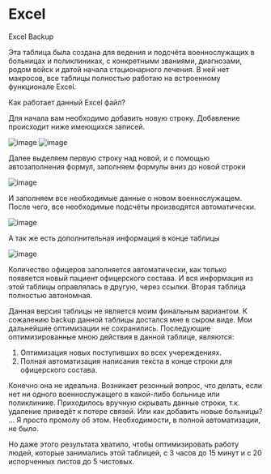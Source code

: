 # Excel
Excel Backup

Эта таблица была создана для ведения и подсчёта военнослужащих в больницах и поликлиниках, с конкретными званиями, диагнозами, родом войск и датой начала стационарного лечения. В ней нет макросов, все таблицы полностью работаю на встроенному функционале Excel.

Как работает данный Excel файл?

Для начала вам необходимо добавить новую строку. Добавление происходит ниже имеющихся записей. 

![image](https://user-images.githubusercontent.com/115461016/194864490-5e02d965-0dd3-49e9-b4e4-2dd0f205b985.png)
![image](https://user-images.githubusercontent.com/115461016/194861500-4ce787dc-4b98-4985-85ac-7007b6fdd739.png)

Далее выделяем первую строку над новой, и с помощью автозаполнения формул, заполняем формулы вниз до новой строки 

![image](https://user-images.githubusercontent.com/115461016/194864623-009dc489-2112-46b8-843d-6c86fd9bc262.png)

И заполняем все необходимые данные о новом военнослужащем. После чего, все необходимые подсчёты производятся автоматически.

![image](https://user-images.githubusercontent.com/115461016/194865107-5f3d271d-b2aa-4234-949d-dbba1b546060.png)

А так же есть дополнительная информация в конце таблицы

![image](https://user-images.githubusercontent.com/115461016/194865283-3d67a0a0-cca1-4e32-81ba-e3fa67e23ede.png)

Количество офицеров заполняется автоматически, как только появяется новый пациент офицерского состава.
И вся информация из этой таблицы оправлялась в другую, через ссылки. Вторая таблица полностью автономная.

Данная версия таблицы не является моим финальным вариантом. К сожалению backup данной таблицы достался мне в сыром виде. Мои дальнейшие оптимизации не сохранились.
Последующие оптимизированные мною действия в данной таблице, являются:
1. Оптимизация новых поступивших во всех учереждениях.
2. Полная автоматизация написания текста в конце строки для офицерского состава.

Конечно она не идеальна. Возникает резонный вопрос, что делать, если нет ни одного военнослужащего в какой-либо больнице или поликлинике. Приходилось вручную скрывать данные строки, т.к. удаление приведёт к потере связей. Или как добавить новые больницы? ... Я просто промолу об этом. Необходимости, в полной автоматизации, не было.

Но даже этого результата хватило, чтобы оптимизировать работу людей, которые занимались этой таблицей, с 3 часов до 15 минут и с 20 испорченных листов до 5 чистовых.
